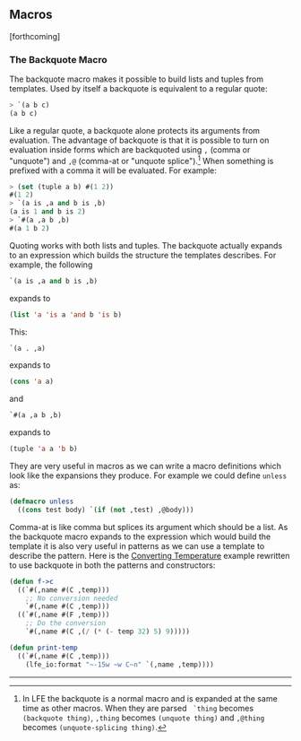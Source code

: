 ## Macros

[forthcoming]

### The Backquote Macro

The backquote macro makes it possible to build lists and tuples from templates. Used by itself a backquote is equivalent to a regular quote:

```lisp
> `(a b c)
(a b c)
```

Like a regular quote, a backquote alone protects its arguments from evaluation. The advantage of backquote is that it is possible to turn on evaluation inside forms which are backquoted using ``,`` (comma or "unquote") and ``,@`` (comma-at or "unquote splice").[^1] When something is prefixed with a comma it will be evaluated. For example:

```lisp
> (set (tuple a b) #(1 2))
#(1 2)
> `(a is ,a and b is ,b)
(a is 1 and b is 2)
> `#(a ,a b ,b)
#(a 1 b 2)
```

Quoting works with both lists and tuples. The backquote actually expands to an expression which builds the structure the templates describes. For example, the following
```lisp
`(a is ,a and b is ,b)
```
expands to

```lisp
(list 'a 'is a 'and b 'is b)
```

This:

```lisp
`(a . ,a)
```

expands to

```lisp
(cons 'a a)
```

and
```lisp
`#(a ,a b ,b)
```
expands to
```lisp
(tuple 'a a 'b b)
```

They are very useful in macros as we can write a macro definitions which look like the expansions they produce. For example we could define ``unless`` as:

```lisp
(defmacro unless
  ((cons test body) `(if (not ,test) ,@body)))
```

Comma-at is like comma but splices its argument which should be a list. As the backquote macro expands to the expression which would build the template it is also very useful in patterns as we can use a template to describe the pattern. Here is the [Converting Temperature](../sequential/example.md) example rewritten to use backquote in both the patterns and constructors:

```lisp
(defun f->c
  ((`#(,name #(C ,temp)))
    ;; No conversion needed
    `#(,name #(C ,temp)))
  ((`#(,name #(F ,temp)))
    ;; Do the conversion
    `#(,name #(C ,(/ (* (- temp 32) 5) 9)))))

(defun print-temp
  ((`#(,name #(C ,temp)))
    (lfe_io:format "~-15w ~w C~n" `(,name ,temp))))
```

----

[^1]: In LFE the backquote is a normal macro and is expanded at the same time as other macros. When they are parsed `` `thing`` becomes ``(backquote thing)``, ``,thing`` becomes ``(unquote thing)`` and ``,@thing`` becomes ``(unquote-splicing thing)``.

